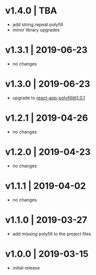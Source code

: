 # v1.4.0 | TBA
* add string.repeat polyfill
* minor library upgrades

# v1.3.1 | 2019-06-23
* no changes

# v1.3.0 | 2019-06-23
* upgrade to react-app-polyfill@1.0.1

# v1.2.1 | 2019-04-26
* no changes

# v1.2.0 | 2019-04-23
* no changes

# v1.1.1 | 2019-04-02
* no changes

# v1.1.0 | 2019-03-27
* add missing polyfill to the project files

# v1.0.0 | 2019-03-15
* initial release
